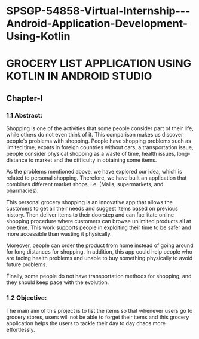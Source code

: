 # SPSGP-54858-Virtual-Internship---Android-Application-Development-Using-Kotlin
# **GROCERY LIST APPLICATION USING KOTLIN IN ANDROID STUDIO**
## **Chapter-I**
### **1.1 Abstract:**
Shopping is one of the activities that some people consider part of their life, while others do not even think of it. This comparison makes us discover people's problems with shopping. People have shopping problems such as limited time, expats in foreign countries without cars, a transportation issue, people consider physical shopping as a waste of time, health issues, long-distance to market and the difficulty in obtaining some items. 

As the problems mentioned above, we have explored our idea, which is related to personal shopping. Therefore, we have built an application that combines different market shops, i.e. (Malls, supermarkets, and pharmacies). 

This personal grocery shopping is an innovative app that allows the customers to get all their needs and suggest items based on previous history. Then deliver items to their doorstep and can facilitate online shopping procedure where customers can browse unlimited products all at one time. This work supports people in exploiting their time to be safer and more accessible than wasting it physically.

Moreover, people can order the product from home instead of going around for long distances for shopping. In addition, this app could help people who are facing health problems and unable to buy something physically to avoid future problems.
 
Finally, some people do not have transportation methods for shopping, and they should keep pace with the evolution.
### **1.2 Objective:**
The main aim of this project is to list the items so that whenever users go to grocery stores, users will not be able to forget their items and this grocery application helps the users to tackle their day to day chaos more effortlessly. 

